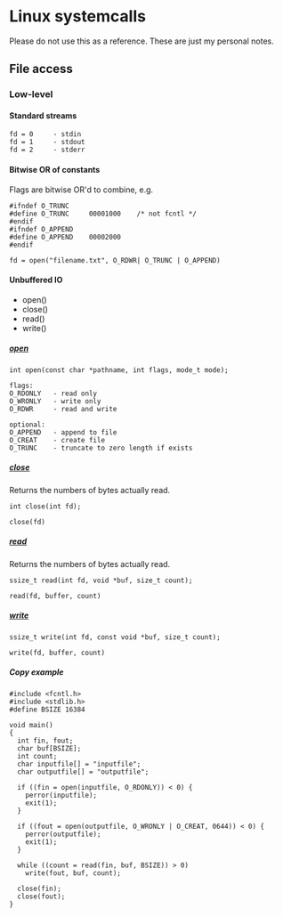 # Linux systemcalls

Please do not use this as a reference. These are just my personal notes.

## File access

### Low-level

#### Standard streams

```
fd = 0     - stdin
fd = 1     - stdout
fd = 2     - stderr
```

#### Bitwise OR of constants

Flags are bitwise OR'd to combine, e.g.

```
#ifndef O_TRUNC
#define O_TRUNC		00001000	/* not fcntl */
#endif
#ifndef O_APPEND
#define O_APPEND	00002000
#endif

fd = open("filename.txt", O_RDWR| O_TRUNC | O_APPEND)
```

#### Unbuffered IO

* open()
* close()
* read()
* write()

##### [open](http://man7.org/linux/man-pages/man2/open.2.html)

```
int open(const char *pathname, int flags, mode_t mode);

flags:
O_RDONLY   - read only
O_WRONLY   - write only
O_RDWR     - read and write

optional:
O_APPEND   - append to file
O_CREAT    - create file
O_TRUNC    - truncate to zero length if exists
```

##### [close](http://man7.org/linux/man-pages/man2/close.2.html)

Returns the numbers of bytes actually read.

```
int close(int fd);

close(fd)
```

##### [read](http://man7.org/linux/man-pages/man2/read.2.html)

Returns the numbers of bytes actually read.

```
ssize_t read(int fd, void *buf, size_t count);

read(fd, buffer, count)
```

##### [write](http://man7.org/linux/man-pages/man2/write.2.html)

```
ssize_t write(int fd, const void *buf, size_t count);

write(fd, buffer, count)
```


##### Copy example

````
#include <fcntl.h>
#include <stdlib.h>
#define BSIZE 16384

void main()
{
  int fin, fout;
  char buf[BSIZE];
  int count;
  char inputfile[] = "inputfile";
  char outputfile[] = "outputfile";

  if ((fin = open(inputfile, O_RDONLY)) < 0) {
    perror(inputfile);
    exit(1);
  }

  if ((fout = open(outputfile, O_WRONLY | O_CREAT, 0644)) < 0) {
    perror(outputfile);
    exit(1);
  }

  while ((count = read(fin, buf, BSIZE)) > 0)
    write(fout, buf, count);

  close(fin);
  close(fout);
}
````
